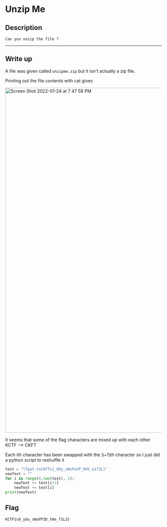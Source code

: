 # Unzip Me

## Description
```
Can you unzip the file ?
``` 

<hr>

## Write up
A file was given called ```unzipme.zip``` but it isn't actually a zip file.

Printing out the file contents with cat gives

<img width="1106" alt="Screen Shot 2022-01-24 at 7 47 58 PM" src="https://user-images.githubusercontent.com/84657474/150769273-8705445d-7054-47cd-8db5-bcbddf543a17.png">

It seems that some of the flag characters are mixed up with each other     
KCTF --> CKFT

Each ith character has been swapped with the (i+1)th character so I just did a python script to reshuffle it

```py
text = "lfgat.txCKFTs{_OOy_uWsPa3P_DHt_e1f3L}"
newText = ""
for i in range(0,len(text), 2):
    newText += text[i+1]
    newText += text[i]
print(newText)
```

## Flag
```
KCTF{sO_yOu_sWaPP3D_tHe_f1L3}
```  
